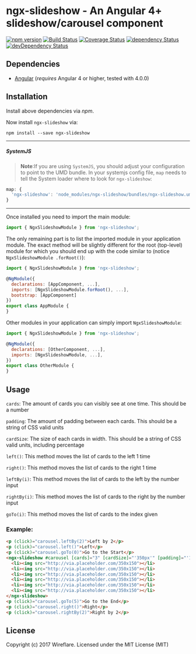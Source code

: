 # ngx-slideshow - An Angular 4+ slideshow/carousel component

[![npm version](https://badge.fury.io/js/ngx-slideshow.svg)](https://badge.fury.io/js/ngx-slideshow)
[![Build Status](https://travis-ci.org/wireflare/ngx-slideshow.svg?branch=master)](https://travis-ci.org/wireflare/ngx-slideshow)
[![Coverage Status](https://coveralls.io/repos/github/wireflare/ngx-slideshow/badge.svg?branch=master)](https://coveralls.io/github/wireflare/ngx-slideshow?branch=master)
[![dependency Status](https://david-dm.org/wireflare/ngx-slideshow/status.svg)](https://david-dm.org/wireflare/ngx-slideshow)
[![devDependency Status](https://david-dm.org/wireflare/ngx-slideshow/dev-status.svg?branch=master)](https://david-dm.org/wireflare/ngx-slideshow#info=devDependencies)

## Dependencies
* [Angular](https://angular.io) (*requires* Angular 4 or higher, tested with 4.0.0)

## Installation
Install above dependencies via *npm*. 

Now install `ngx-slideshow` via:
```shell
npm install --save ngx-slideshow
```

---
##### SystemJS
>**Note**:If you are using `SystemJS`, you should adjust your configuration to point to the UMD bundle.
In your systemjs config file, `map` needs to tell the System loader where to look for `ngx-slideshow`:
```js
map: {
  'ngx-slideshow': 'node_modules/ngx-slideshow/bundles/ngx-slideshow.umd.js',
}
```
---

Once installed you need to import the main module:
```js
import { NgxSlideshowModule } from 'ngx-slideshow';
```
The only remaining part is to list the imported module in your application module. The exact method will be slightly
different for the root (top-level) module for which you should end up with the code similar to (notice ` NgxSlideshowModule .forRoot()`):
```js
import { NgxSlideshowModule } from 'ngx-slideshow';

@NgModule({
  declarations: [AppComponent, ...],
  imports: [NgxSlideshowModule.forRoot(), ...],  
  bootstrap: [AppComponent]
})
export class AppModule {
}
```

Other modules in your application can simply import ` NgxSlideshowModule `:

```js
import { NgxSlideshowModule } from 'ngx-slideshow';

@NgModule({
  declarations: [OtherComponent, ...],
  imports: [NgxSlideshowModule, ...], 
})
export class OtherModule {
}
```

## Usage

`cards`: The amount of cards you can visibly see at one time. This should be a number

`padding`: The amount of padding between each cards. This should be a string of CSS valid units

`cardSize`: The size of each cards in width. This should be a string of CSS valid units, including percentage

`left()`: This method moves the list of cards to the left 1 time

`right()`: This method moves the list of cards to the right 1 time

`leftBy(i)`: This method moves the list of cards to the left by the number input

`rightBy(i)`: This method moves the list of cards to the right by the number input

`goTo(i)`: This method moves the list of cards to the index given

### Example:

```html
<p (click)="carousel.leftBy(2)">Left by 2</p>
<p (click)="carousel.left()">Left</p>
<p (click)="carousel.goTo(0)">Go to the Start</p>
<ngx-slideshow #carousel [cards]="3" [cardSize]="'350px'" [padding]="'14px'">
  <li><img src="http://via.placeholder.com/350x150"></li>
  <li><img src="http://via.placeholder.com/350x150"></li>
  <li><img src="http://via.placeholder.com/350x150"></li>
  <li><img src="http://via.placeholder.com/350x150"></li>
  <li><img src="http://via.placeholder.com/350x150"></li>
  <li><img src="http://via.placeholder.com/350x150"></li>
</ngx-slideshow>
<p (click)="carousel.goTo(5)">Go to the End</p>
<p (click)="carousel.right()">Right</p>
<p (click)="carousel.rightBy(2)">Right by 2</p>
```

## License

Copyright (c) 2017 Wireflare. Licensed under the MIT License (MIT)


